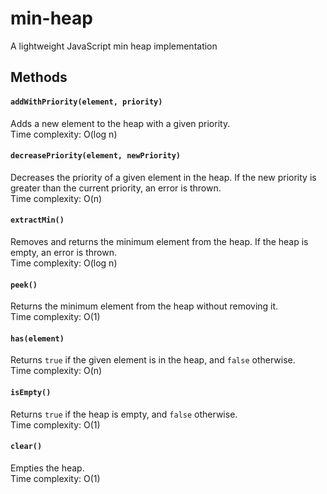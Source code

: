 # min-heap
A lightweight JavaScript min heap implementation

## Methods

#### `addWithPriority(element, priority)`
Adds a new element to the heap with a given priority.  
Time complexity: O(log n)

#### `decreasePriority(element, newPriority)`
Decreases the priority of a given element in the heap. If the new priority is greater than the current priority, an error is thrown.  
Time complexity: O(n)

#### `extractMin()`
Removes and returns the minimum element from the heap. If the heap is empty, an error is thrown.  
Time complexity: O(log n)

#### `peek()`
Returns the minimum element from the heap without removing it.  
Time complexity: O(1)

#### `has(element)`
Returns `true` if the given element is in the heap, and `false` otherwise.  
Time complexity: O(n)

#### `isEmpty()`
Returns `true` if the heap is empty, and `false` otherwise.  
Time complexity: O(1)

#### `clear()`
Empties the heap.  
Time complexity: O(1)
